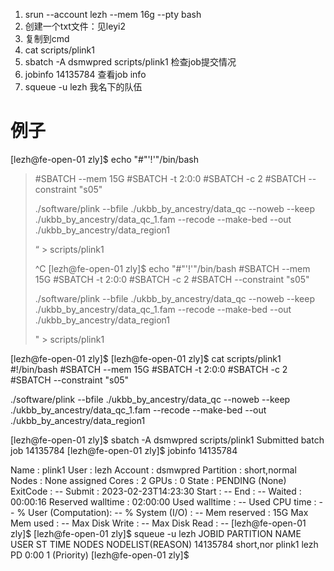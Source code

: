1. srun --account lezh --mem 16g --pty bash
2. 创建一个txt文件：见leyi2
3. 复制到cmd
4. cat scripts/plink1
5. sbatch -A dsmwpred scripts/plink1 检查job提交情况
6. jobinfo 14135784 查看job info
7. squeue -u lezh 我名下的队伍


# 例子
[lezh@fe-open-01 zly]$ echo "#"'!'"/bin/bash
> #SBATCH --mem 15G
> #SBATCH -t 2:0:0
> #SBATCH -c 2
> #SBATCH --constraint \"s05\"
>
> ./software/plink --bfile ./ukbb_by_ancestry/data_qc --noweb --keep ./ukbb_by_ancestry/data_qc_1.fam --recode --make-bed --out ./ukbb_by_ancestry/data_region1
>
> “ > scripts/plink1
>
> ^C
[lezh@fe-open-01 zly]$ echo "#"'!'"/bin/bash
> #SBATCH --mem 15G
> #SBATCH -t 2:0:0
> #SBATCH -c 2
> #SBATCH --constraint \"s05\"
>
> ./software/plink --bfile ./ukbb_by_ancestry/data_qc --noweb --keep ./ukbb_by_ancestry/data_qc_1.fam --recode --make-bed --out ./ukbb_by_ancestry/data_region1
>
> " > scripts/plink1

[lezh@fe-open-01 zly]$
[lezh@fe-open-01 zly]$ cat scripts/plink1
#!/bin/bash
#SBATCH --mem 15G
#SBATCH -t 2:0:0
#SBATCH -c 2
#SBATCH --constraint "s05"

./software/plink --bfile ./ukbb_by_ancestry/data_qc --noweb --keep ./ukbb_by_ancestry/data_qc_1.fam --recode --make-bed --out ./ukbb_by_ancestry/data_region1


[lezh@fe-open-01 zly]$ sbatch -A dsmwpred scripts/plink1
Submitted batch job 14135784
[lezh@fe-open-01 zly]$ jobinfo 14135784

Name                : plink1
User                : lezh
Account             : dsmwpred
Partition           : short,normal
Nodes               : None assigned
Cores               : 2
GPUs                : 0
State               : PENDING (None)
ExitCode            : --
Submit              : 2023-02-23T14:23:30
Start               : --
End                 : --
Waited              : 00:00:16
Reserved walltime   : 02:00:00
Used walltime       : --
Used CPU time       : --
% User (Computation): --
% System (I/O)      : --
Mem reserved        : 15G
Max Mem used        : --
Max Disk Write      : --
Max Disk Read       : --
[lezh@fe-open-01 zly]$
[lezh@fe-open-01 zly]$ squeue -u lezh
             JOBID PARTITION     NAME     USER ST       TIME  NODES NODELIST(REASON)
          14135784 short,nor   plink1     lezh PD       0:00      1 (Priority)
[lezh@fe-open-01 zly]$